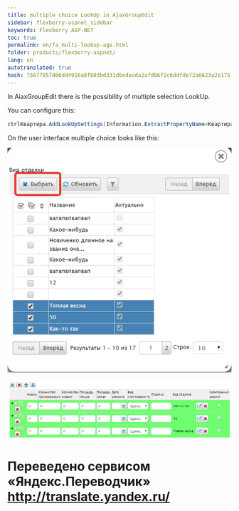 ```yaml
--- 
title: multiple choice LookUp in AjaxGroupEdit 
sidebar: flexberry-aspnet_sidebar 
keywords: Flexberry ASP-NET 
toc: true 
permalink: en/fa_multi-lookup-age.html 
folder: products/flexberry-aspnet/ 
lang: en 
autotranslated: true 
hash: 75677857d66dd4916a8f803bd331d6edacda2afd06f2c6ddfde72a6623a2e175 
--- 
```


In AiaxGroupEdit there is the possibility of multiple selection LookUp. 

You can configure this: 

```csharp
ctrlКвартира.AddLookUpSettings(Information.ExtractPropertyName<Квартира>(x => x.ВидОтделки), new LookUpSetting { MultiSelect = true });
``` 

On the user interface multiple choice looks like this: 

![](/images/pages/products/flexberry-aspnet/controls/groupedit/multi-age1.png) 

![](/images/pages/products/flexberry-aspnet/controls/groupedit/multi-age2.png) 




 # Переведено сервисом «Яндекс.Переводчик» http://translate.yandex.ru/